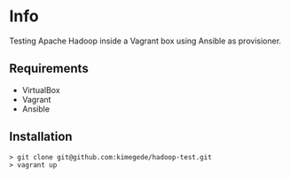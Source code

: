 # Info

Testing Apache Hadoop inside a Vagrant box using Ansible as provisioner.

## Requirements

* VirtualBox
* Vagrant
* Ansible

## Installation

    > git clone git@github.com:kimegede/hadoop-test.git
    > vagrant up

